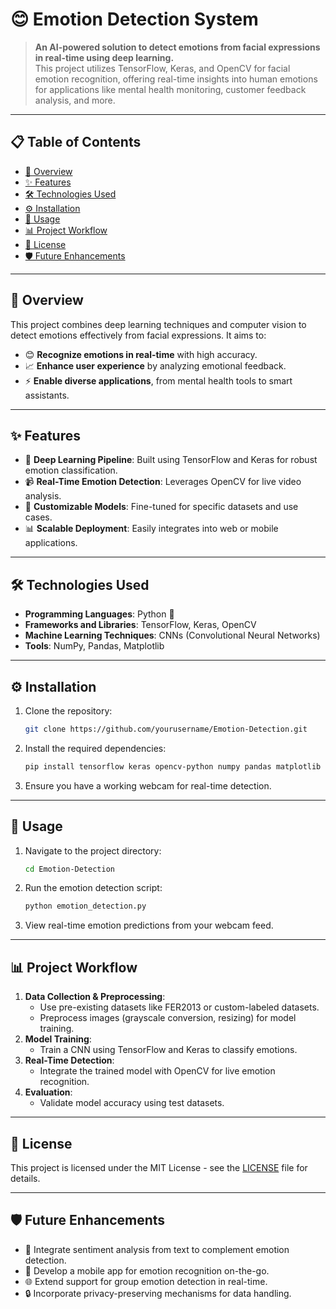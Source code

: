 # 😊 **Emotion Detection System**

> **An AI-powered solution to detect emotions from facial expressions in real-time using deep learning.**  
This project utilizes TensorFlow, Keras, and OpenCV for facial emotion recognition, offering real-time insights into human emotions for applications like mental health monitoring, customer feedback analysis, and more.

---

## 📋 **Table of Contents**
- [📖 Overview](#-overview)
- [✨ Features](#-features)
- [🛠 Technologies Used](#-technologies-used)
- [⚙️ Installation](#️-installation)
- [🚀 Usage](#-usage)
- [📊 Project Workflow](#-project-workflow)
- [📜 License](#-license)
- [🛡️ Future Enhancements](#-future-enhancements)

---

## 📖 **Overview**
This project combines deep learning techniques and computer vision to detect emotions effectively from facial expressions. It aims to:
- 😊 **Recognize emotions in real-time** with high accuracy.
- 📈 **Enhance user experience** by analyzing emotional feedback.
- ⚡ **Enable diverse applications**, from mental health tools to smart assistants.

---

## ✨ **Features**
- 🧠 **Deep Learning Pipeline**: Built using TensorFlow and Keras for robust emotion classification.
- 📹 **Real-Time Emotion Detection**: Leverages OpenCV for live video analysis.
- 🔧 **Customizable Models**: Fine-tuned for specific datasets and use cases.
- 📊 **Scalable Deployment**: Easily integrates into web or mobile applications.

---

## 🛠 **Technologies Used**
- **Programming Languages**: Python 🐍
- **Frameworks and Libraries**: TensorFlow, Keras, OpenCV
- **Machine Learning Techniques**: CNNs (Convolutional Neural Networks)
- **Tools**: NumPy, Pandas, Matplotlib

---

## ⚙️ **Installation**
1. Clone the repository:
   ```bash
   git clone https://github.com/yourusername/Emotion-Detection.git
2. Install the required dependencies:
   ```bash
   pip install tensorflow keras opencv-python numpy pandas matplotlib
3. Ensure you have a working webcam for real-time detection.

---

## 🚀 **Usage**
1. Navigate to the project directory:
   ```bash
   cd Emotion-Detection
2. Run the emotion detection script:
   ```bash
   python emotion_detection.py
3. View real-time emotion predictions from your webcam feed.

---

## 📊 **Project Workflow**
1. **Data Collection & Preprocessing**:
   - Use pre-existing datasets like FER2013 or custom-labeled datasets.
   - Preprocess images (grayscale conversion, resizing) for model training.
2. **Model Training**:
   - Train a CNN using TensorFlow and Keras to classify emotions.
3. **Real-Time Detection**:
   - Integrate the trained model with OpenCV for live emotion recognition.
4. **Evaluation**:
   - Validate model accuracy using test datasets.

---

## 📜 **License**
This project is licensed under the MIT License - see the [LICENSE](LICENSE) file for details.

---

## 🛡️ **Future Enhancements**
- 🧠 Integrate sentiment analysis from text to complement emotion detection.
- 📱 Develop a mobile app for emotion recognition on-the-go.
- 🌐 Extend support for group emotion detection in real-time.
- 🔒 Incorporate privacy-preserving mechanisms for data handling.


